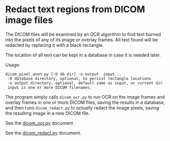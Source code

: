 # Redact text regions from DICOM image files

The DICOM files will be examined by an OCR algorithm to find text burned
into the pixels of any of its image or overlay frames. All text found will
be redacted by replacing it with a black rectangle.

The location of all text can be kept in a database in case it is needed later.

Usage:
```
dicom_pixel_anon.py [-D db dir] -o output  input...
 -D database directory, optional, to persist rectangle locations
 -o output directory, optional, default same as input, or current dir
 input is one or more DICOM filenames.
```

The program simply calls `dicom_ocr.py` to run OCR on the image frames and overlay
frames in one or more DICOM files, saving the results in a database, and then runs
`dicom_redact.py` to actually redact the image pixels, saving the resulting image in
a new DICOM file.

See the [dicom_ocr.py](dicom_ocr.md) document.

See the [dicom_redact.py](dicom_redact.md) document.
